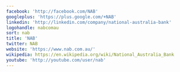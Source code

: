 ```yaml
---
facebook: 'http://facebook.com/NAB'
googleplus: 'https://plus.google.com/+NAB'
linkedin: 'http://linkedin.com/company/national-australia-bank'
logohandle: nabcomau
sort: nab
title: 'NAB'
twitter: NAB
website: 'https://www.nab.com.au/'
wikipedia: https://en.wikipedia.org/wiki/National_Australia_Bank
youtube: 'http://youtube.com/user/nab'
---
```

